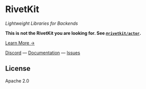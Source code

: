 # RivetKit

_Lightweight Libraries for Backends_

**This is not the RivetKit you are looking for. See [`@rivetkit/actor`](https://www.npmjs.com/package/@rivetkit/core).**

[Learn More →](https://github.com/rivet-gg/rivetkit)

[Discord](https://rivet.gg/discord) — [Documentation](https://rivetkit.org) — [Issues](https://github.com/rivet-gg/rivetkit/issues)

## License

Apache 2.0

